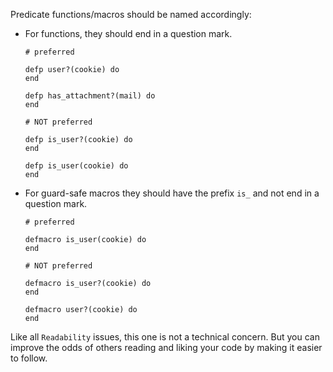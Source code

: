 Predicate functions/macros should be named accordingly:

* For functions, they should end in a question mark.

      # preferred

      defp user?(cookie) do
      end

      defp has_attachment?(mail) do
      end

      # NOT preferred

      defp is_user?(cookie) do
      end

      defp is_user(cookie) do
      end

* For guard-safe macros they should have the prefix `is_` and not end in a question mark.

      # preferred

      defmacro is_user(cookie) do
      end

      # NOT preferred

      defmacro is_user?(cookie) do
      end

      defmacro user?(cookie) do
      end

Like all `Readability` issues, this one is not a technical concern.
But you can improve the odds of others reading and liking your code by making
it easier to follow.
